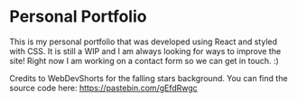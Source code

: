 # Personal Portfolio

This is my personal portfolio that was developed using React and styled with CSS. It is still a WIP and I am always looking for ways to improve the site!
Right now I am working on a contact form so we can get in touch. :)

Credits to WebDevShorts for the falling stars background.
You can find the source code here:
https://pastebin.com/gEfdRwgc
